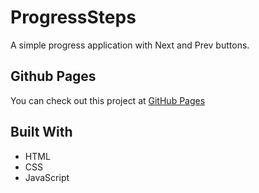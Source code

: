 # ProgressSteps

A simple progress application with Next and Prev buttons.

## Github Pages

You can check out this project at [GitHub Pages](https://sahinaykkt.github.io/MiniProjects/ProgressSteps/)

## Built With

* HTML
* CSS
* JavaScript